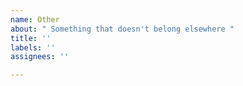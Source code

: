 ```yaml
---
name: Other
about: " Something that doesn't belong elsewhere "
title: ''
labels: ''
assignees: ''

---
```


<!-- This is a free-form ticket. You decide how to write it. Please add background and details if this is not a quick fix or change. -->
